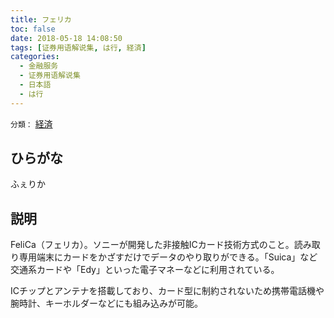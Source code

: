 ```yaml
---
title: フェリカ
toc: false
date: 2018-05-18 14:08:50
tags: [证券用语解说集, は行, 経済]
categories:
  - 金融服务
  - 证券用语解说集
  - 日本語
  - は行
---
```


`分類：` [経済](/tags/経済/)

## ひらがな

ふぇりか

## 説明

FeliCa（フェリカ）。ソニーが開発した非接触ICカード技術方式のこと。読み取り専用端末にカードをかざすだけでデータのやり取りができる。「Suica」など交通系カードや「Edy」といった電子マネーなどに利用されている。

ICチップとアンテナを搭載しており、カード型に制約されないため携帯電話機や腕時計、キーホルダーなどにも組み込みが可能。
